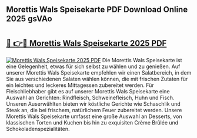 ## Morettis Wals Speisekarte PDF Download Online 2025 gsVAo

# <h2><a href="http://gcdtckg.nevu.top/?p=Morettis+Wals+Speisekarte">🔗 👉🔴 Morettis Wals Speisekarte 2025 PDF</a></h2>

[![Morettis Wals Speisekarte 2025 PDF](https://i.imgur.com/dBaPXMq.png)](http://gcdtckg.nevu.top/?p=Morettis+Wals+Speisekarte)
Die Morettis Wals Speisekarte ist eine Gelegenheit, etwas für sich selbst zu wählen und zu genießen. Auf unserer Morettis Wals Speisekarte empfehlen wir einen Salatbereich, in dem Sie aus verschiedenen Salaten wählen können, die mit frischen Zutaten für ein leichtes und leckeres Mittagessen zubereitet werden. Für Fleischliebhaber gibt es auf unserer Morettis Wals Speisekarte eine Auswahl an Gerichten: Rindfleisch, Schweinefleisch, Huhn und Fisch. Unseren Auserwählten bieten wir köstliche Gerichte wie Schaschlik und Steak an, die bei frischem, natürlichem Feuer zubereitet werden. Unsere Morettis Wals Speisekarte umfasst eine große Auswahl an Desserts, von klassischen Torten und Kuchen bis hin zu exquisiten Crème Brûlée und Schokoladenspezialitäten.
